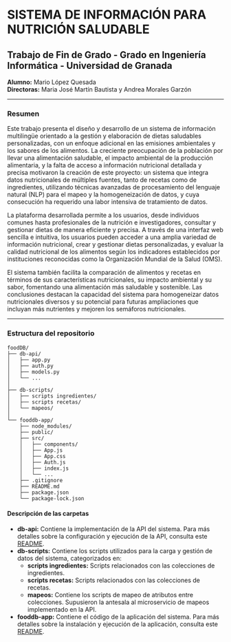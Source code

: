 # SISTEMA DE INFORMACIÓN PARA NUTRICIÓN SALUDABLE

## Trabajo de Fin de Grado - Grado en Ingeniería Informática - Universidad de Granada

**Alumno:** Mario López Quesada  
**Directoras:** Maria José Martín Bautista y Andrea Morales Garzón

---

### Resumen

Este trabajo presenta el diseño y desarrollo de un sistema de información multilingüe orientado a la gestión y elaboración de dietas saludables personalizadas, con un enfoque adicional en las emisiones ambientales y los sabores de los alimentos. La creciente preocupación de la población por llevar una alimentación saludable, el impacto ambiental de la producción alimentaria, y la falta de acceso a información nutricional detallada y precisa motivaron la creación de este proyecto: un sistema que integra datos nutricionales de múltiples fuentes, tanto de recetas como de ingredientes, utilizando técnicas avanzadas de procesamiento del lenguaje natural (NLP) para el mapeo y la homogeneización de datos, y cuya consecución ha requerido una labor intensiva de tratamiento de datos.

La plataforma desarrollada permite a los usuarios, desde individuos comunes hasta profesionales de la nutrición e investigadores, consultar y gestionar dietas de manera eficiente y precisa. A través de una interfaz web sencilla e intuitiva, los usuarios pueden acceder a una amplia variedad de información nutricional, crear y gestionar dietas personalizadas, y evaluar la calidad nutricional de los alimentos según los indicadores establecidos por instituciones reconocidas como la Organización Mundial de la Salud (OMS).

El sistema también facilita la comparación de alimentos y recetas en términos de sus características nutricionales, su impacto ambiental y su sabor, fomentando una alimentación más saludable y sostenible. Las conclusiones destacan la capacidad del sistema para homogeneizar datos nutricionales diversos y su potencial para futuras ampliaciones que incluyan más nutrientes y mejoren los semáforos nutricionales.

---

### Estructura del repositorio

```
foodDB/
├── db-api/
│   ├── app.py
│   ├── auth.py
│   ├── models.py
│   └── ...
│
├── db-scripts/
│   ├── scripts ingredientes/
│   ├── scripts recetas/
│   └── mapeos/
│
└── fooddb-app/
    ├── node_modules/
    ├── public/
    ├── src/
    │   ├── components/
    │   ├── App.js
    │   ├── App.css
    │   ├── Auth.js
    │   ├── index.js
    │   └── ...
    ├── .gitignore
    ├── README.md
    ├── package.json
    └── package-lock.json
```

#### Descripción de las carpetas

- **db-api:** Contiene la implementación de la API del sistema. Para más detalles sobre la configuración y ejecución de la API, consulta este [README](/db-api/README.md).
- **db-scripts:** Contiene los scripts utilizados para la carga y gestión de datos del sistema, categorizados en:
  - **scripts ingredientes:** Scripts relacionados con las colecciones de ingredientes.
  - **scripts recetas:** Scripts relacionados con las colecciones de recetas.
  - **mapeos:** Contiene los scripts de mapeo de atributos entre colecciones. Supusieron la antesala al microservicio de mapeos implementado en la API.
- **fooddb-app:** Contiene el código de la aplicación del sistema. Para más detalles sobre la instalación y ejecución de la aplicación, consulta este [README](/fooddb-app/README.md).

